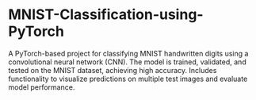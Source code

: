 # MNIST-Classification-using-PyTorch
A PyTorch-based project for classifying MNIST handwritten digits using a convolutional neural network (CNN). The model is trained, validated, and tested on the MNIST dataset, achieving high accuracy. Includes functionality to visualize predictions on multiple test images and evaluate model performance.
